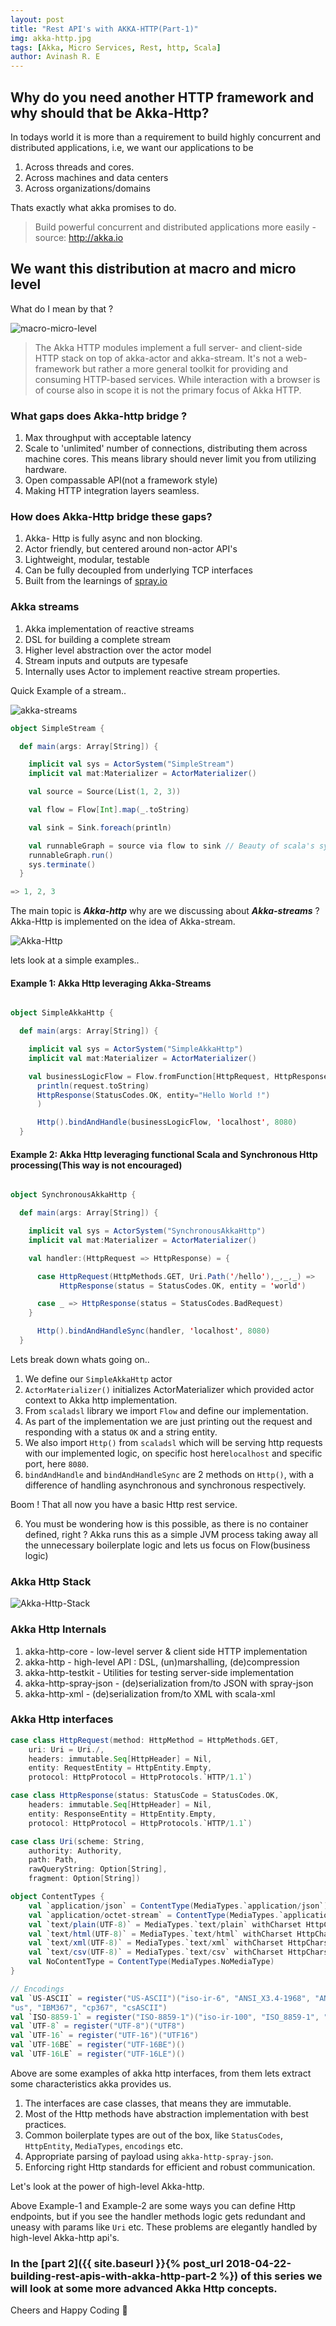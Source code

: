```yaml
---
layout: post
title: "Rest API's with AKKA-HTTP(Part-1)"
img: akka-http.jpg
tags: [Akka, Micro Services, Rest, http, Scala]
author: Avinash R. E
---
```

## Why do you need another HTTP framework and why should that be Akka-Http?

In todays world it is more than a requirement to build highly concurrent and distributed applications, i.e, we want our applications to be

1. Across threads and cores.
2. Across machines and data centers
3. Across organizations/domains

Thats exactly what akka promises to do.

> Build powerful concurrent and distributed applications more easily - source: http://akka.io

## We want this distribution at macro and micro level

What do I mean by that ?

![macro-micro-level]({{site.baseurl}}/assets/img/macro-micro-level.png)

> The Akka HTTP modules implement a full server- and client-side HTTP stack on top of akka-actor and akka-stream. It's not a web-framework but rather a more general toolkit for providing and consuming HTTP-based services. While interaction with a browser is of course also in scope it is not the primary focus of Akka HTTP.

### What gaps does Akka-http bridge ?

1. Max throughput with acceptable latency
2. Scale to 'unlimited' number of connections, distributing  them across machine cores.
This means library should never limit you from utilizing hardware.
3. Open compassable API(not a framework style)
4. Making HTTP integration layers seamless.

### How does Akka-Http bridge these gaps?

1. Akka- Http is fully async and non blocking.
2. Actor friendly, but centered around non-actor API's
3. Lightweight, modular, testable
4. Can be fully decoupled from underlying TCP interfaces
5. Built from the learnings of [spray.io](http://spray.io/)

### Akka streams

1. Akka implementation of reactive streams
2. DSL for building a complete stream
3. Higher level abstraction over the actor model
4. Stream inputs and outputs are typesafe
5. Internally uses Actor to implement reactive stream properties.

Quick Example of a stream..

![akka-streams]({{site.baseurl}}/assets/img/akka-streams.jpg)
```scala
object SimpleStream {

  def main(args: Array[String]) {

    implicit val sys = ActorSystem("SimpleStream")
    implicit val mat:Materializer = ActorMaterializer()

    val source = Source(List(1, 2, 3))

    val flow = Flow[Int].map(_.toString)

    val sink = Sink.foreach(println)

    val runnableGraph = source via flow to sink // Beauty of scala's syntactic sugar
    runnableGraph.run()
    sys.terminate()
  }

=> 1, 2, 3
```
The main topic is ***Akka-http*** why are we discussing about ***Akka-streams*** ?
Akka-Http is implemented on the idea of Akka-stream.

![Akka-Http]({{site.baseurl}}/assets/img/akka-http-flow.jpg)

lets look at a simple examples..

#### Example 1: Akka Http leveraging Akka-Streams

```scala

object SimpleAkkaHttp {

  def main(args: Array[String]) {

    implicit val sys = ActorSystem("SimpleAkkaHttp")
    implicit val mat:Materializer = ActorMaterializer()

    val businessLogicFlow = Flow.fromFunction[HttpRequest, HttpResponse](request =>
      println(request.toString)
      HttpResponse(StatusCodes.OK, entity="Hello World !")
      )

      Http().bindAndHandle(businessLogicFlow, 'localhost', 8080)
  }

```
#### Example 2: Akka Http leveraging functional Scala and Synchronous Http processing(This way is not encouraged)

```scala

object SynchronousAkkaHttp {

  def main(args: Array[String]) {

    implicit val sys = ActorSystem("SynchronousAkkaHttp")
    implicit val mat:Materializer = ActorMaterializer()

    val handler:(HttpRequest => HttpResponse) = {

      case HttpRequest(HttpMethods.GET, Uri.Path('/hello'),_,_,_) =>
           HttpResponse(status = StatusCodes.OK, entity = 'world')

      case _ => HttpResponse(status = StatusCodes.BadRequest)
    }

      Http().bindAndHandleSync(handler, 'localhost', 8080)
  }

```
Lets break down whats going on..

1. We define our `SimpleAkkaHttp` actor
2. `ActorMaterializer()` initializes ActorMaterializer which provided actor context to Akka http implementation.
3. From `scaladsl` library we import `Flow` and define our implementation.
4. As part of the implementation we are just printing out the request and responding with a status `OK` and a string entity.
5. We also import `Http()` from `scaladsl` which will be serving http requests with our implemented logic, on specific host here`localhost` and specific port, here `8080`.
6. `bindAndHandle` and `bindAndHandleSync` are 2 methods on `Http()`, with a difference of handling asynchronous and synchronous respectively.

Boom ! That all now you have a basic Http rest service.

6. You must be wondering how is this possible, as there is no container defined, right ?
Akka runs this as a simple JVM process taking away all the unnecessary boilerplate logic and lets us focus on Flow(business logic)

### Akka Http Stack

![Akka-Http-Stack]({{site.baseurl}}/assets/img/akka-http-stack.jpg)

### Akka Http Internals
1. akka-http-core - low-level server & client side HTTP implementation
2. akka-http - high-level API : DSL, (un)marshalling, (de)compression
3. akka-http-testkit - Utilities for testing server-side implementation
4. akka-http-spray-json - (de)serialization from/to JSON with spray-json
5. akka-http-xml - (de)serialization from/to XML with scala-xml

### Akka Http interfaces

```scala
case class HttpRequest(method: HttpMethod = HttpMethods.GET,
    uri: Uri = Uri./,
    headers: immutable.Seq[HttpHeader] = Nil,
    entity: RequestEntity = HttpEntity.Empty,
    protocol: HttpProtocol = HttpProtocols.`HTTP/1.1`)

case class HttpResponse(status: StatusCode = StatusCodes.OK,
    headers: immutable.Seq[HttpHeader] = Nil,
    entity: ResponseEntity = HttpEntity.Empty,
    protocol: HttpProtocol = HttpProtocols.`HTTP/1.1`)

case class Uri(scheme: String,
    authority: Authority,
    path: Path,
    rawQueryString: Option[String],
    fragment: Option[String])

object ContentTypes {
    val `application/json` = ContentType(MediaTypes.`application/json`)
    val `application/octet-stream` = ContentType(MediaTypes.`application/octet-stream`)
    val `text/plain(UTF-8)` = MediaTypes.`text/plain` withCharset HttpCharsets.`UTF-8`
    val `text/html(UTF-8)` = MediaTypes.`text/html` withCharset HttpCharsets.`UTF-8`
    val `text/xml(UTF-8)` = MediaTypes.`text/xml` withCharset HttpCharsets.`UTF-8`
    val `text/csv(UTF-8)` = MediaTypes.`text/csv` withCharset HttpCharsets.`UTF-8`
    val NoContentType = ContentType(MediaTypes.NoMediaType)
}

// Encodings
val `US-ASCII` = register("US-ASCII")("iso-ir-6", "ANSI_X3.4-1968", "ANSI_X3.4-1986", "ISO_646.irv:1991", "ASCII", "ISO646-US",
"us", "IBM367", "cp367", "csASCII")
val `ISO-8859-1` = register("ISO-8859-1")("iso-ir-100", "ISO_8859-1", "latin1", "l1", "IBM819", "CP819", "csISOLatin1")
val `UTF-8` = register("UTF-8")("UTF8")
val `UTF-16` = register("UTF-16")("UTF16")
val `UTF-16BE` = register("UTF-16BE")()
val `UTF-16LE` = register("UTF-16LE")()
```
Above are some examples of akka http interfaces, from them lets extract some characteristics akka provides us.

1. The interfaces are case classes, that means they are immutable.
2. Most of the Http methods have abstraction implementation with best practices.
3. Common boilerplate types are out of the box, like `StatusCodes`, `HttpEntity`, `MediaTypes`, `encodings` etc.
4. Appropriate parsing of payload using `akka-http-spray-json`.
5. Enforcing right Http standards for efficient and robust communication.

Let's look at the power of high-level Akka-http.

Above Example-1 and Example-2 are some ways you can define Http endpoints, but if you see the handler methods logic gets redundant and uneasy with params like `Uri` etc. These problems are elegantly handled by high-level Akka-http api's.

### In the [part 2]({{ site.baseurl }}{% post_url 2018-04-22-building-rest-apis-with-akka-http-part-2 %}) of this series we will look at some more advanced Akka Http concepts.

Cheers and Happy Coding 🤘
